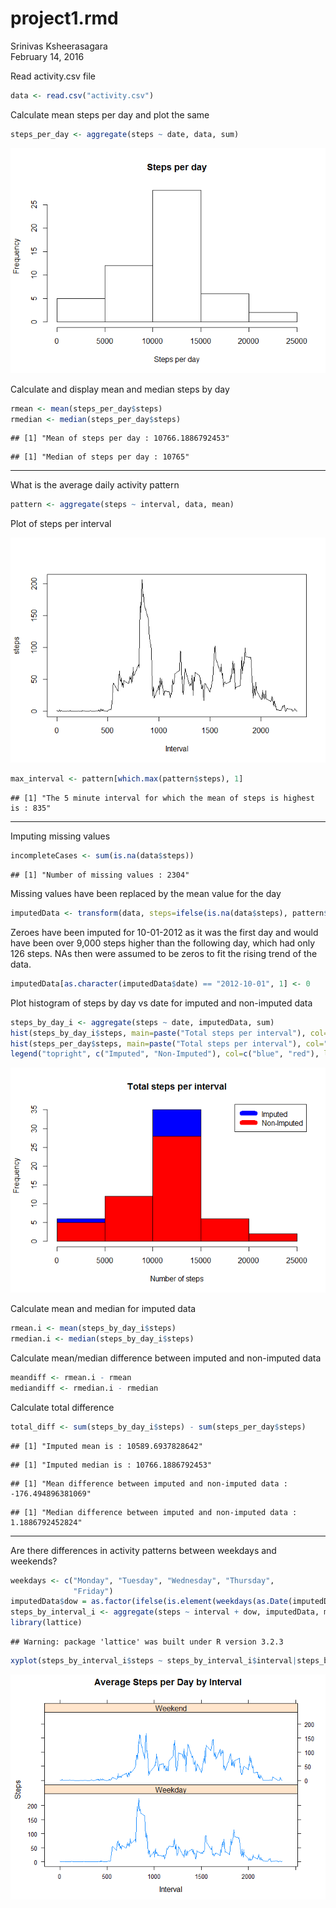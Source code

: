 # project1.rmd
Srinivas Ksheerasagara  
February 14, 2016  

Read activity.csv file


```r
data <- read.csv("activity.csv")
```

Calculate mean steps per day and plot the same


```r
steps_per_day <- aggregate(steps ~ date, data, sum)
```

![](project1_files/figure-html/unnamed-chunk-3-1.png)

Calculate and display mean and median steps by day


```r
rmean <- mean(steps_per_day$steps)
rmedian <- median(steps_per_day$steps)
```


```
## [1] "Mean of steps per day : 10766.1886792453"
```

```
## [1] "Median of steps per day : 10765"
```

---
What is the average daily activity pattern 


```r
pattern <- aggregate(steps ~ interval, data, mean)
```

Plot of steps per interval

![](project1_files/figure-html/unnamed-chunk-7-1.png)


```r
max_interval <- pattern[which.max(pattern$steps), 1]
```


```
## [1] "The 5 minute interval for which the mean of steps is highest is : 835"
```

---
Imputing missing values


```r
incompleteCases <- sum(is.na(data$steps))
```


```
## [1] "Number of missing values : 2304"
```

Missing values have been replaced by the mean value for the day


```r
imputedData <- transform(data, steps=ifelse(is.na(data$steps), pattern$steps[match(data$interval, pattern$interval)], data$steps))
```

Zeroes have been imputed for 10-01-2012 as it was the first day and would have been over 9,000 steps higher than the following day, which had only 126 steps. NAs then were assumed to be zeros to fit the rising trend of the data.


```r
imputedData[as.character(imputedData$date) == "2012-10-01", 1] <- 0
```

Plot histogram of steps by day vs date for imputed and non-imputed data


```r
steps_by_day_i <- aggregate(steps ~ date, imputedData, sum)
hist(steps_by_day_i$steps, main=paste("Total steps per interval"), col="blue", xlab="Number of steps")
hist(steps_per_day$steps, main=paste("Total steps per interval"), col="red", xlab="Number of steps", add=T)
legend("topright", c("Imputed", "Non-Imputed"), col=c("blue", "red"), lwd=10)
```

![](project1_files/figure-html/unnamed-chunk-14-1.png)

Calculate mean and median for imputed data


```r
rmean.i <- mean(steps_by_day_i$steps)
rmedian.i <- median(steps_by_day_i$steps)
```

Calculate mean/median difference between imputed and non-imputed data


```r
meandiff <- rmean.i - rmean
mediandiff <- rmedian.i - rmedian
```

Calculate total difference


```r
total_diff <- sum(steps_by_day_i$steps) - sum(steps_per_day$steps)
```


```
## [1] "Imputed mean is : 10589.6937828642"
```

```
## [1] "Imputed median is : 10766.1886792453"
```

```
## [1] "Mean difference between imputed and non-imputed data : -176.494896381069"
```

```
## [1] "Median difference between imputed and non-imputed data : 1.1886792452824"
```

---
Are there differences in activity patterns between weekdays and weekends?


```r
weekdays <- c("Monday", "Tuesday", "Wednesday", "Thursday", 
              "Friday")
imputedData$dow = as.factor(ifelse(is.element(weekdays(as.Date(imputedData$date)),weekdays), "Weekday", "Weekend"))
steps_by_interval_i <- aggregate(steps ~ interval + dow, imputedData, mean)
library(lattice)
```

```
## Warning: package 'lattice' was built under R version 3.2.3
```

```r
xyplot(steps_by_interval_i$steps ~ steps_by_interval_i$interval|steps_by_interval_i$dow, main="Average Steps per Day by Interval",xlab="Interval", ylab="Steps",layout=c(1,2), type="l")
```

![](project1_files/figure-html/unnamed-chunk-19-1.png)

